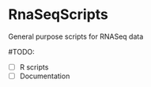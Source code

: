 # RnaSeqScripts

General purpose scripts for RNASeq data


#TODO: 
- [ ] R scripts
- [ ] Documentation 
